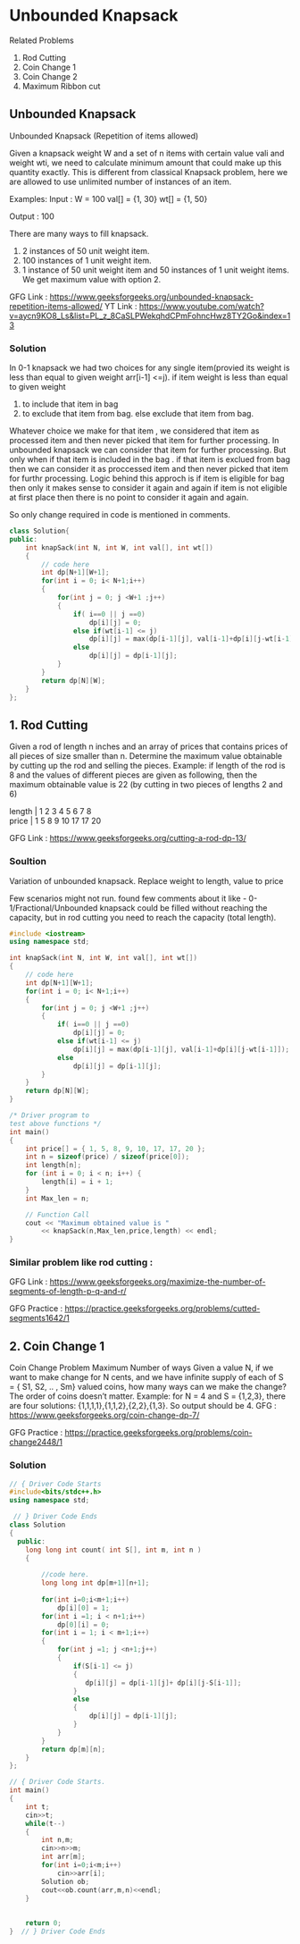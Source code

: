 # Unbounded Knapsack
Related Problems
1. Rod Cutting
2. Coin Change 1
3. Coin Change 2
4. Maximum Ribbon cut

## Unbounded Knapsack

Unbounded Knapsack (Repetition of items allowed)

Given a knapsack weight W and a set of n items with certain value vali and weight wti, we need to calculate minimum amount that could make up this quantity exactly. This is different from classical Knapsack problem, here we are allowed to use unlimited number  of instances of an item.

Examples:
Input : W = 100
       val[]  = {1, 30}
       wt[] = {1, 50}

Output : 100

There are many ways to fill knapsack.
1) 2 instances of 50 unit weight item.
2) 100 instances of 1 unit weight item.
3) 1 instance of 50 unit weight item and 50
   instances of 1 unit weight items.
We get maximum value with option 2.

GFG Link : https://www.geeksforgeeks.org/unbounded-knapsack-repetition-items-allowed/
YT Link : https://www.youtube.com/watch?v=aycn9KO8_Ls&list=PL_z_8CaSLPWekqhdCPmFohncHwz8TY2Go&index=13

### Solution

In 0-1 knapsack we had two choices for any single item(provied its weight is less than equal to given weight arr[i-1] <=j). 
  if item weight is less than equal to given weight
  1. to include that item in bag
  2. to exclude that item from bag.
  else
  exclude that item from bag.

Whatever choice we make for that item , we considered that item as processed item and then never picked that item for further processing.
In unbounded knapsack we can consider that item for further processing.
But only when if that item is included in the bag . if that item is exclued from bag then we can consider it as proccessed item and then never picked that item for furthr processing.
Logic behind this approch is if item is eligible for bag then only it makes sense to consider it again and again if item is not eligible at first place then there is no point to consider it again and again.

So only change required in code is mentioned in comments.

``` c++ 
class Solution{
public:
    int knapSack(int N, int W, int val[], int wt[])
    {
        // code here
        int dp[N+1][W+1];
        for(int i = 0; i< N+1;i++)
        {
            for(int j = 0; j <W+1 ;j++)
            {
                if( i==0 || j ==0)
                    dp[i][j] = 0;
                else if(wt[i-1] <= j)
                    dp[i][j] = max(dp[i-1][j], val[i-1]+dp[i][j-wt[i-1]]);
                else
                    dp[i][j] = dp[i-1][j];
            }
        }
        return dp[N][W];
    }
};
```

## 1. Rod Cutting
Given a rod of length n inches and an array of prices that contains prices of all pieces of size smaller than n. Determine the  maximum value obtainable by cutting up the rod and selling the pieces. 
Example: 
if length of the rod is 8 and the values of different pieces are given as following, then the maximum obtainable value is 22 (by cutting in two pieces of lengths 2 and 6)


length   | 1   2   3   4   5   6   7   8  
price    | 1   5   8   9  10  17  17  20

GFG Link : https://www.geeksforgeeks.org/cutting-a-rod-dp-13/

### Soultion
Variation of unbounded knapsack.
Replace weight to length, value to price

Few scenarios might not run. found few comments about it like - 
0-1/Fractional/Unbounded knapsack could be filled without reaching the capacity, but in rod cutting you need to reach the capacity (total length). 
``` c++
#include <iostream>
using namespace std;

int knapSack(int N, int W, int val[], int wt[])
{
    // code here
    int dp[N+1][W+1];
    for(int i = 0; i< N+1;i++)
    {
        for(int j = 0; j <W+1 ;j++)
        {
            if( i==0 || j ==0)
                dp[i][j] = 0;
            else if(wt[i-1] <= j)
                dp[i][j] = max(dp[i-1][j], val[i-1]+dp[i][j-wt[i-1]]);
            else
                dp[i][j] = dp[i-1][j];
        }
    }
    return dp[N][W];
}

/* Driver program to
test above functions */
int main()
{
	int price[] = { 1, 5, 8, 9, 10, 17, 17, 20 };
	int n = sizeof(price) / sizeof(price[0]);
	int length[n];
	for (int i = 0; i < n; i++) {
		length[i] = i + 1;
	}
	int Max_len = n;

	// Function Call
	cout << "Maximum obtained value is "
		<< knapSack(n,Max_len,price,length) << endl;
}
```

### Similar problem like rod cutting :
GFG Link : https://www.geeksforgeeks.org/maximize-the-number-of-segments-of-length-p-q-and-r/ 

GFG Practice : https://practice.geeksforgeeks.org/problems/cutted-segments1642/1

## 2. Coin Change 1
Coin Change Problem Maximum Number of ways
Given a value N, if we want to make change for N cents, and we have infinite supply of each of S = { S1, S2, .. , Sm} valued coins, how many ways can we make the change? The order of coins doesn’t matter.
Example:
for N = 4 and S = {1,2,3}, there are four solutions: {1,1,1,1},{1,1,2},{2,2},{1,3}. So output should be 4.
GFG : https://www.geeksforgeeks.org/coin-change-dp-7/

GFG Practice : https://practice.geeksforgeeks.org/problems/coin-change2448/1

### Solution
``` c++
// { Driver Code Starts
#include<bits/stdc++.h>
using namespace std;

 // } Driver Code Ends
class Solution
{
  public:
    long long int count( int S[], int m, int n )
    {
       
        //code here.
        long long int dp[m+1][n+1];
        
        for(int i=0;i<m+1;i++)
            dp[i][0] = 1;
        for(int i =1; i < n+1;i++)
            dp[0][i] = 0;
        for(int i = 1; i < m+1;i++)
        {
            for(int j =1; j <n+1;j++)
            {
                if(S[i-1] <= j)
                {
                   dp[i][j] = dp[i-1][j]+ dp[i][j-S[i-1]]; 
                }
                else
                {
                    dp[i][j] = dp[i-1][j];
                }
            }
        }
        return dp[m][n];
    }
};

// { Driver Code Starts.
int main()
{
    int t;
    cin>>t;
	while(t--)
	{
		int n,m;
		cin>>n>>m;
		int arr[m];
		for(int i=0;i<m;i++)
		    cin>>arr[i];
	    Solution ob;
		cout<<ob.count(arr,m,n)<<endl;
	}
    
    
    return 0;
}  // } Driver Code Ends
```

